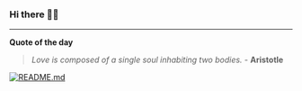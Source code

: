 ### Hi there 👋🏻


---

**Quote of the day**

> *Love is composed of a single soul inhabiting two bodies.* - **Aristotle** 

[![README.md](https://github.com/marcolovazzano/marcolovazzano/actions/workflows/readme.yml/badge.svg?branch=main)](https://github.com/marcolovazzano/marcolovazzano/actions/workflows/readme.yml)

